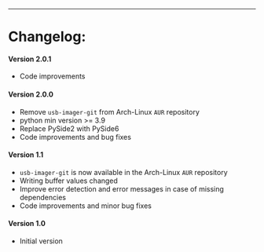 - - - - - - -

# Changelog:

#### Version 2.0.1

- Code improvements

#### Version 2.0.0

- Remove `usb-imager-git` from Arch-Linux `AUR` repository
- python min version >= 3.9
- Replace PySide2 with PySide6
- Code improvements and bug fixes

#### Version 1.1

- `usb-imager-git` is now available in the Arch-Linux `AUR` repository
- Writing buffer values changed
- Improve error detection and error messages in case of missing dependencies
- Code improvements and minor bug fixes

#### Version 1.0

- Initial version
